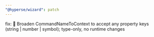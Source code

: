 ```yaml
---
"@hyperse/wizard": patch
---
```


fix: 🐛 Broaden CommandNameToContext to accept any property keys (string | number | symbol); type-only, no runtime changes